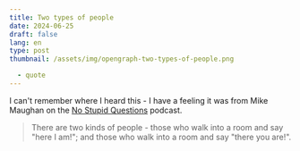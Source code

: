 ```yaml
---
title: Two types of people
date: 2024-06-25
draft: false
lang: en
type: post
thumbnail: /assets/img/opengraph-two-types-of-people.png

  - quote
---
```


I can't remember where I heard this - I have a feeling it was from Mike Maughan on the [No Stupid Questions](https://freakonomics.com/series/nsq/) podcast.

> There are two kinds of people - those who walk into a room and say "here I am!"; and those who walk into a room and say "there you are!".
